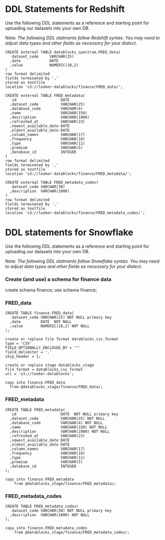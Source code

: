# DDL Statements for Redshift

Use the following DDL statements as a reference and starting point for uploading our datasets into your own DB.

Note: *The following DDL statments follow Redshift syntax. You may need to adjust data types and other fields as necessary for your dialect.*

```
CREATE external TABLE datablocks_spectrum.FRED_data(
   dataset_code     VARCHAR(25)
  ,date             DATE
  ,value            NUMERIC(18,2)
)
row format delimited
fields terminated by ','
stored as textfile
location 's3://looker-datablocks/finance/FRED_data/';
```

```
CREATE external TABLE FRED_metadata(
   id                    DATE
  ,dataset_code          VARCHAR(25)
  ,database_code         VARCHAR(4)
  ,name                  VARCHAR(150)
  ,description           VARCHAR(1000)
  ,refreshed_at          VARCHAR(23)
  ,newest_available_date DATE
  ,oldest_available_date DATE
  ,column_names          VARCHAR(17)
  ,frequency             VARCHAR(10)
  ,type                  VARCHAR(11)
  ,premium               VARCHAR(5)
  ,database_id           INTEGER
)
row format delimited
fields terminated by ','
stored as textfile
location 's3://looker-datablocks/finance/FRED_metadata/';
```

```
CREATE external TABLE FRED_metadata_codes(
   dataset_code VARCHAR(30)
  ,description  VARCHAR(1000)
)
row format delimited
fields terminated by ','
stored as textfile
location 's3://looker-datablocks/finance/FRED_metadata_codes/';
```

# DDL statements for Snowflake

Use the following DDL statements as a reference and starting point for uploading our datasets into your own DB.

Note: *The following DDL statments follow Snowflake syntax. You may need to adjust data types and other fields as necessary for your dialect.*

### Create (and use) a schema for finance data ###
create schema finance;
use schema finance;

### FRED_data ###

```
CREATE TABLE finance.FRED_data(
   dataset_code VARCHAR(25) NOT NULL primary key
  ,date         DATE  NOT NULL
  ,value        NUMERIC(18,2) NOT NULL
);

create or replace file format datablocks_csv_format
type = 'CSV'
FIELD_OPTIONALLY_ENCLOSED_BY = '"'
field_delimiter = ','
skip_header = 1;

create or replace stage datablocks_stage
file_format = datablocks_csv_format
url = 's3://looker-datablocks';

copy into finance.FRED_data
  from @datablocks_stage/finance/FRED_data/;
```

### FRED_metadata ###

```
CREATE TABLE FRED_metadata(
   id                    DATE  NOT NULL primary key
  ,dataset_code          VARCHAR(25) NOT NULL
  ,database_code         VARCHAR(4) NOT NULL
  ,name                  VARCHAR(150) NOT NULL
  ,description           VARCHAR(1000) NOT NULL
  ,refreshed_at          VARCHAR(23)
  ,newest_available_date DATE
  ,oldest_available_date DATE
  ,column_names          VARCHAR(17)
  ,frequency             VARCHAR(10)
  ,type                  VARCHAR(11)
  ,premium               VARCHAR(5)
  ,database_id           INTEGER
);

copy into finance.FRED_metadata
    from @datablocks_stage/finance/FRED_metadata/;
```

### FRED_metadata_codes ###

```
CREATE TABLE FRED_metadata_codes(
   dataset_code VARCHAR(30) NOT NULL primary key
  ,description  VARCHAR(1000) NOT NULL
);

copy into finance.FRED_metadata_codes
    from @datablocks_stage/finance/FRED_metadata_codes/;
```
